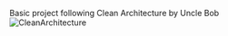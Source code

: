 Basic project following Clean Architecture by Uncle Bob
![CleanArchitecture](https://github.com/joaquintalice/Net20CleanArchitecture/assets/78387674/72a58fd1-1ce9-4a60-8e01-59b96cce02cb)
